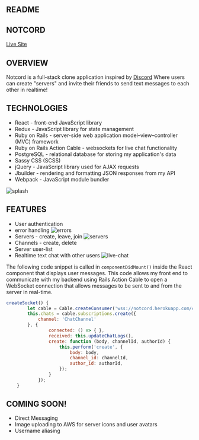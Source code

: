 ## README

## NOTCORD
[Live Site](https://notcord.herokuapp.com/) 

## OVERVIEW
Notcord is a full-stack clone application inspired by [Discord](https://discordapp.com/) Where users can create "servers" and invite their friends to send text messages to each other in realtime!

## TECHNOLOGIES
* React - front-end JavaScript library
* Redux - JavaScript library for state management
* Ruby on Rails - server-side web application model–view–controller (MVC) framework
* Ruby on Rails Action Cable - websockets for live chat functionality
* PostgreSQL - relational database for storing my application's data
* Sassy CSS (SCSS)
* jQuery - JavaScript library used for AJAX requests
* Jbuilder - rendering and formatting JSON responses from my API
* Webpack - JavaScript module bundler
    
![splash](https://i.ibb.co/6r2qyxS/splash.png)

## FEATURES
* User authentication
* error handling
![errors](https://i.ibb.co/Sw90Fpk/custom-errors.png)
* Servers - create, leave, join
![servers](https://i.ibb.co/jv38LX1/create-join-server.png)
* Channels - create, delete
* Server user-list
* Realtime text chat with other users
![live-chat](https://i.ibb.co/2Z55sJQ/notcord-herokuapp-com-5.png)

The following code snippet is called in `componentDidMount()` inside the React component that displays user messages. This code allows my front end to communicate with my backend using Rails Action Cable to open a WebSocket connection that allows messages to be sent to and from the server in real-time.
```javascript
createSocket() {
        let cable = Cable.createConsumer('wss://notcord.herokuapp.com/cable');
        this.chats = cable.subscriptions.create({
            channel: 'ChatChannel'
        }, {
                connected: () => { },
                received: this.updateChatLogs(),
                create: function (body, channelId, authorId) {
                    this.perform('create', {
                        body: body,
                        channel_id: channelId,
                        author_id: authorId,
                    });
                }
            });
    }
```

## COMING SOON!
* Direct Messaging
* Image uploading to AWS for server icons and user avatars
* Username aliasing
